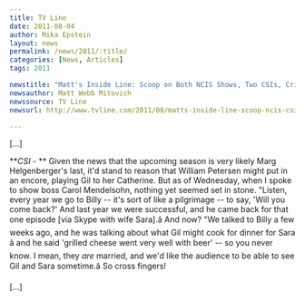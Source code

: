 ```yaml
---
title: TV Line
date: 2011-08-04
author: Mika Epstein
layout: news
permalink: /news/2011/:title/
categories: [News, Articles]
tags: 2011

newstitle: "Matt's Inside Line: Scoop on Both NCIS Shows, Two CSIs, Criminal Minds, Chuck and More!  "
newsauthor: Matt Webb Mitovich  
newssource: TV Line  
newsurl: http://www.tvline.com/2011/08/matts-inside-line-scoop-ncis-csi-criminal-minds-chuck/  

---
```


[...]

***CSI* - ** Given the news that the upcoming season is very likely Marg Helgenberger's last, it'd stand to reason that William Petersen might put in an encore, playing Gil to her Catherine. But as of Wednesday, when I spoke to show boss Carol Mendelsohn, nothing yet seemed set in stone. "Listen, every year we go to Billy -- it's sort of like a pilgrimage -- to say, 'Will you come back?' And last year we were successful, and he came back for that one episode [via Skype with wife Sara].â And now? "We talked to Billy a few weeks ago, and he was talking about what Gil might cook for dinner for Sara â and he said 'grilled cheese went very well with beer' -- so you never know. I mean, they *are* married, and we'd like the audience to be able to see Gil and Sara sometime.â So cross fingers!

[...]

